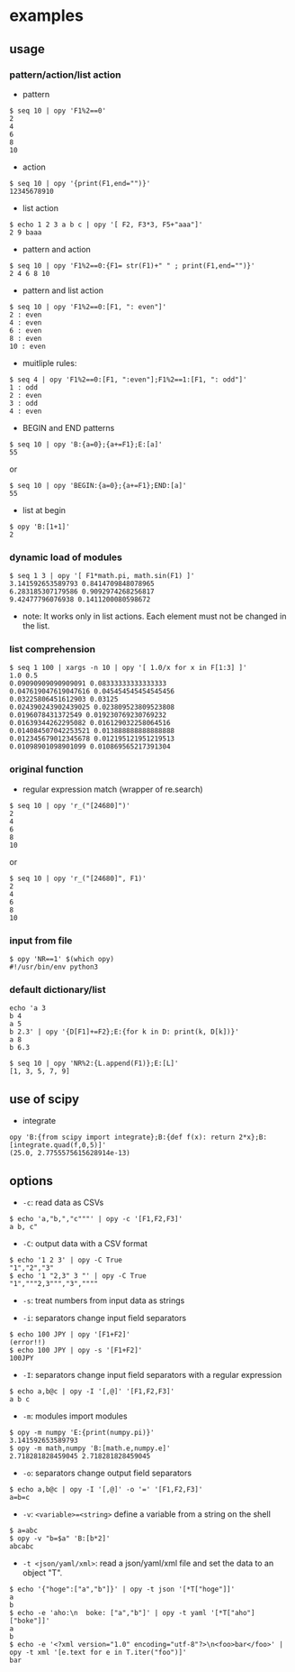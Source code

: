 # examples

## usage 

### pattern/action/list action

* pattern

```
$ seq 10 | opy 'F1%2==0'
2
4
6
8
10
```

* action

```
$ seq 10 | opy '{print(F1,end="")}' 
12345678910
```

* list action

```
$ echo 1 2 3 a b c | opy '[ F2, F3*3, F5+"aaa"]'
2 9 baaa
```

* pattern and action

```
$ seq 10 | opy 'F1%2==0:{F1= str(F1)+" " ; print(F1,end="")}' 
2 4 6 8 10 
```

* pattern and list action

```
$ seq 10 | opy 'F1%2==0:[F1, ": even"]'
2 : even
4 : even
6 : even
8 : even
10 : even
```

* muitliple rules:

```
$ seq 4 | opy 'F1%2==0:[F1, ":even"];F1%2==1:[F1, ": odd"]'
1 : odd
2 : even
3 : odd
4 : even
```

* BEGIN and END patterns

```
$ seq 10 | opy 'B:{a=0};{a+=F1};E:[a]'
55
```

or 

```
$ seq 10 | opy 'BEGIN:{a=0};{a+=F1};END:[a]'
55
```

* list at begin

```
$ opy 'B:[1+1]'
2
```

### dynamic load of modules 

```
$ seq 1 3 | opy '[ F1*math.pi, math.sin(F1) ]' 
3.141592653589793 0.8414709848078965
6.283185307179586 0.9092974268256817
9.42477796076938 0.1411200080598672
```

* note: It works only in list actions. Each element must not be changed in the list.

### list comprehension

```
$ seq 1 100 | xargs -n 10 | opy '[ 1.0/x for x in F[1:3] ]'
1.0 0.5
0.09090909090909091 0.08333333333333333
0.047619047619047616 0.045454545454545456
0.03225806451612903 0.03125
0.024390243902439025 0.023809523809523808
0.0196078431372549 0.019230769230769232
0.01639344262295082 0.016129032258064516
0.014084507042253521 0.013888888888888888
0.012345679012345678 0.012195121951219513
0.01098901098901099 0.010869565217391304
```

### original function

* regular expression match (wrapper of re.search)

```
$ seq 10 | opy 'r_("[24680]")'
2
4
6
8
10
```
or

```
$ seq 10 | opy 'r_("[24680]", F1)'
2
4
6
8
10
```

### input from file

```
$ opy 'NR==1' $(which opy)
#!/usr/bin/env python3
```

### default dictionary/list

```
echo 'a 3
b 4
a 5 
b 2.3' | opy '{D[F1]+=F2};E:{for k in D: print(k, D[k])}'
a 8
b 6.3
```

```
$ seq 10 | opy 'NR%2:{L.append(F1)};E:[L]'
[1, 3, 5, 7, 9]
```

## use of scipy

* integrate

```
opy 'B:{from scipy import integrate};B:{def f(x): return 2*x};B:[integrate.quad(f,0,5)]'
(25.0, 2.7755575615628914e-13)
```

## options


* `-c`: read data as CSVs

```
$ echo 'a,"b,","c"""' | opy -c '[F1,F2,F3]'
a b, c"
```

* `-C`: output data with a CSV format

```
$ echo '1 2 3' | opy -C True
"1","2","3"
$ echo '1 "2,3" 3 "' | opy -C True
"1","""2,3""","3",""""
```

* `-s`: treat numbers from input data as strings



* `-i`: separators change input field separators

```
$ echo 100 JPY | opy '[F1+F2]'
(error!!)
$ echo 100 JPY | opy -s '[F1+F2]'
100JPY
```

* `-I`: separators change input field separators with a regular expression


```
$ echo a,b@c | opy -I '[,@]' '[F1,F2,F3]'
a b c
```

* `-m`: modules import modules

```
$ opy -m numpy 'E:{print(numpy.pi)}'
3.141592653589793
$ opy -m math,numpy 'B:[math.e,numpy.e]'
2.718281828459045 2.718281828459045
```


* `-o`: separators change output field separators


```
$ echo a,b@c | opy -I '[,@]' -o '=' '[F1,F2,F3]'
a=b=c
```

* `-v`: `<variable>=<string>` define a variable from a string on the shell

```
$ a=abc
$ opy -v "b=$a" 'B:[b*2]'
abcabc
```

* `-t <json/yaml/xml>`: read a json/yaml/xml file and set the data to an object "T".

```
$ echo '{"hoge":["a","b"]}' | opy -t json '[*T["hoge"]]'
a
b
$ echo -e 'aho:\n  boke: ["a","b"]' | opy -t yaml '[*T["aho"]["boke"]]'
a
b
$ echo -e '<?xml version="1.0" encoding="utf-8"?>\n<foo>bar</foo>' | opy -t xml '[e.text for e in T.iter("foo")]'
bar
```


